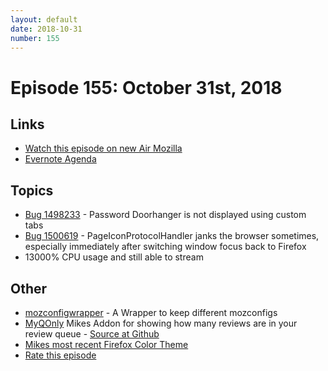```yaml
---
layout: default
date: 2018-10-31
number: 155
---
```


# Episode 155: October 31st, 2018

## Links
* [Watch this episode on new Air Mozilla](https://air.mozilla.org/event-redirect/311255/)
* [Evernote Agenda](https://www.evernote.com/client/snv?noteGuid=68318c15-6c41-4c80-b503-30bbcb61eb7d&noteKey=87bc3675b508f572&var=b&sn=https%3A%2F%2Fwww.evernote.com%2Fshard%2Fs434%2Fsh%2F68318c15-6c41-4c80-b503-30bbcb61eb7d%2F87bc3675b508f572&exp=ENB3907&title=October%2B17th%252C%2B2018%2B-%2BEpisode%2B153)

## Topics
* [Bug 1498233](https://bugzilla.mozilla.org/show_bug.cgi?id=1498233) - Password Doorhanger is not displayed using custom tabs
* [Bug 1500619](https://bugzilla.mozilla.org/show_bug.cgi?id=1500619) - PageIconProtocolHandler janks the browser sometimes, especially immediately after switching window focus back to Firefox
* 13000% CPU usage and still able to stream

## Other
* [mozconfigwrapper](https://github.com/ahal/mozconfigwrapper) - A Wrapper to keep different mozconfigs
* [MyQOnly](https://addons.mozilla.org/en-US/firefox/addon/myqonly/) Mikes Addon for showing how many reviews are in your review queue - [Source at Github](https://github.com/mikeconley/myqonly)
* [Mikes most recent Firefox Color Theme](https://color.firefox.com/?theme=XQAAAAIcAQAAAAAAAABBqYhm849SCia2CaaEGccwS-xNKlhWuMf1GDDK9CdlG87shVNGVzQTuym_qOfYLbua3E9nxN7LpROj0ykMpIgOhuZoyEKeh2-5oZj1rnplfthj5aA4gjsqRk0zLkxblhqqcHh7nWwstRQKsXL_0n4obgX7u0zhqphvdPqdXBsqLTAMT0G1jht8KKE8hhxwEXABrfUX1yZWOGxMYXATEuhOaA9UMAMyShoK1Jdh0s9OFREHlv9lF1KbM1wZPTbX3YRe0HEfJv_kMYOA)
* [Rate this episode](https://goo.gl/forms/Na7ImzeZJw6Fx82O2)

